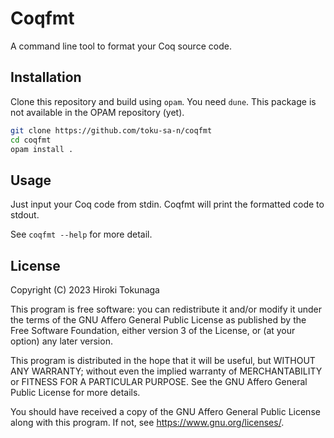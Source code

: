 # Coqfmt

A command line tool to format your Coq source code.

## Installation

Clone this repository and build using `opam`. You need `dune`. This package is not available in the OPAM repository (yet).

```sh
git clone https://github.com/toku-sa-n/coqfmt
cd coqfmt
opam install .
```

## Usage

Just input your Coq code from stdin. Coqfmt will print the formatted code to stdout.

See `coqfmt --help` for more detail.

## License

Copyright (C) 2023 Hiroki Tokunaga

This program is free software: you can redistribute it and/or modify it under the terms of the GNU Affero General Public License as published by the Free Software Foundation, either version 3 of the License, or (at your option) any later version.

This program is distributed in the hope that it will be useful, but WITHOUT ANY WARRANTY; without even the implied warranty of MERCHANTABILITY or FITNESS FOR A PARTICULAR PURPOSE.  See the GNU Affero General Public License for more details.

You should have received a copy of the GNU Affero General Public License along with this program.  If not, see <https://www.gnu.org/licenses/>.
